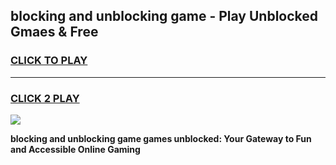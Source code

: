 
## blocking and unblocking game - Play Unblocked Gmaes & Free
<h3>
<a href="https://news.freeplayer.one?title=blocking_and_unblocking_game&ref=23F">CLICK TO PLAY</a></h3>
<hr>

<h3>
<a href="https://news.freeplayer.one?title=blocking_and_unblocking_game&ref=23F">CLICK 2 PLAY</a>
  
</h3>

<a href="https://news.freeplayer.one?title=blocking_and_unblocking_game&ref=23F/"><img src="https://clearcache.store/games.png"></a>


**blocking and unblocking game games unblocked: Your Gateway to Fun and Accessible Online Gaming**
